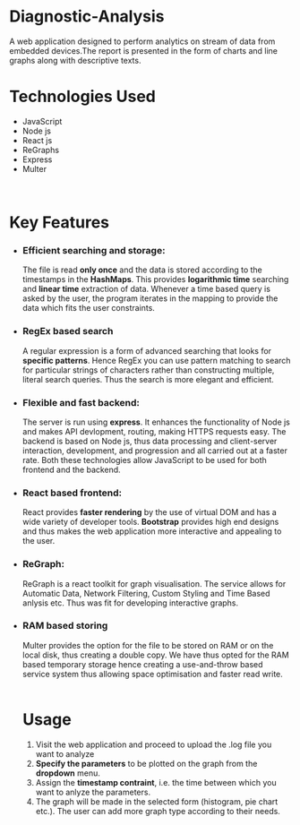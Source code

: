 # Diagnostic-Analysis

A web application designed to perform analytics on stream of data from embedded devices.The report is presented in the form of charts and line graphs along with descriptive texts.
<br>

<h1>Technologies Used</h1>
<ul>
  <li>JavaScript</li>
  <li>Node js</li>
  <li>React js</li>
  <li>ReGraphs</li>
  <li>Express</li>
  <li>Multer</li>
</ul>

<br>

<h1>Key Features</h1>
<ul>
  <li><h3>Efficient searching and storage:</h3>
    The file is read <b>only once</b> and the data is stored according to the timestamps in the <b>HashMaps</b>. This provides <b>logarithmic time</b> searching and <b>linear time</b> extraction of data. Whenever a time based query is asked by the user, the program iterates in the mapping to provide the data which fits the user constraints.
  </li>
  <li><h3>RegEx based search</h3>
    A regular expression is a form of advanced searching that looks for <b>specific patterns</b>. Hence RegEx you can use pattern matching to search for particular strings of characters rather than constructing multiple, literal search queries. Thus the search is more elegant and efficient.
  </li>
  <li><h3>Flexible and fast backend:</h3>
    The server is run using <b>express</b>. It enhances the functionality of Node js and makes API devlopment, routing, making HTTPS requests easy. 
    The backend is based on Node js, thus data processing and client-server interaction, development, and progression and all carried out at a faster rate. Both these technologies allow JavaScript to be used for both frontend and the backend.
  </li>
  <li>
    <h3>React based frontend:</h3>
    React provides <b>faster rendering</b> by the use of virtual DOM and has a wide variety of developer tools. <b>Bootstrap</b> provides high end designs and thus makes the web application more interactive and appealing to the user.
  </li>
  <li><h3>ReGraph: </h3>
    ReGraph is a react toolkit for graph visualisation. The service allows for Automatic Data, Network Filtering, Custom Styling and Time Based anlysis etc. Thus was fit for developing interactive graphs.
  <li><h3>RAM based storing</h3>
    Multer provides the option for the file to be stored on RAM or on the local disk, thus creating a double copy. We have thus opted for the RAM based temporary storage hence creating a use-and-throw based service system thus allowing space optimisation and faster read write.
    </li>
 
 
 <br>
  
  <h1>Usage</h1>
  <ol>
    <li>Visit the web application and proceed to upload the .log file you want to analyze</li>
    <li><b>Specify the parameters</b> to be plotted on the graph from the <b>dropdown</b> menu. </li>
    <li>Assign the <b>timestamp contraint</b>, i.e. the time between which you want to anlyze the parameters.</li>
     <li>The graph will be made in the selected form (histogram, pie chart etc.). The user can add more graph type according to their needs.</li>
  </ol>
    
  
